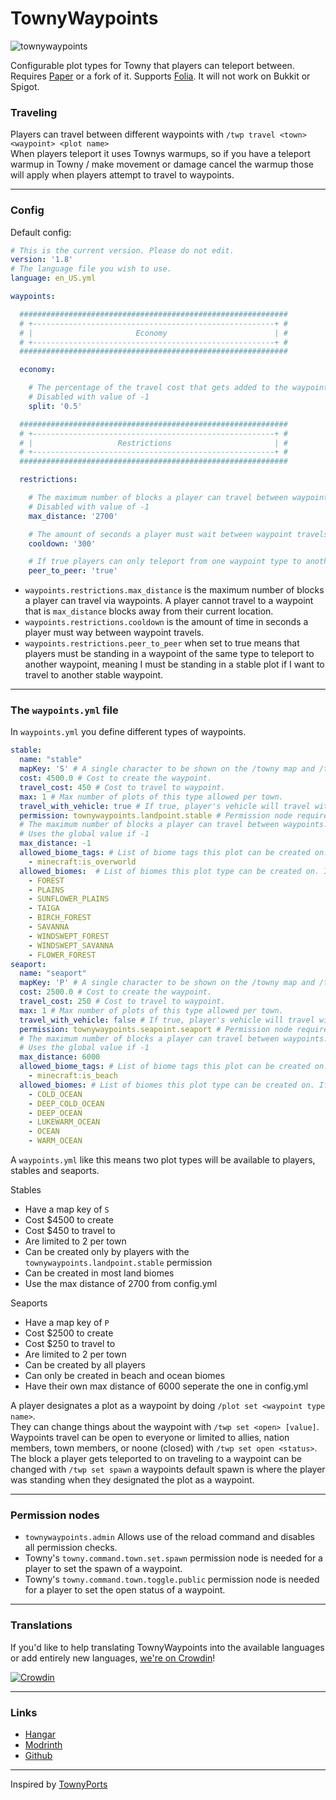 # TownyWaypoints

![townywaypoints](https://github.com/ewof/TownyWaypoints/assets/26354814/876e138d-b011-4286-99bd-06f14cf4f86a)

Configurable plot types for Towny that players can teleport between. <br/>
Requires [Paper](https://github.com/PaperMC/Paper) or a fork of it. Supports [Folia](https://github.com/PaperMC/Folia). It will not work on Bukkit or Spigot.

### Traveling

Players can travel between different waypoints with `/twp travel <town> <waypoint> <plot name>` <br/>
When players teleport it uses Townys warmups, so if you have a teleport warmup in Towny / make movement or damage cancel the warmup those will apply when players attempt to travel to waypoints.

---

### Config

Default config:

```yaml
# This is the current version. Please do not edit.
version: '1.8'
# The language file you wish to use.
language: en_US.yml

waypoints:

  ############################################################
  # +------------------------------------------------------+ #
  # |                       Economy                        | #
  # +------------------------------------------------------+ #
  ############################################################

  economy:

    # The percentage of the travel cost that gets added to the waypoints town bank, the rest goes to the nation. If it has no nation then 100% goes to the town bank.
    # Disabled with value of -1
    split: '0.5'

  ############################################################
  # +------------------------------------------------------+ #
  # |                   Restrictions                       | #
  # +------------------------------------------------------+ #
  ############################################################

  restrictions:

    # The maximum number of blocks a player can travel between waypoints.
    # Disabled with value of -1
    max_distance: '2700'

    # The amount of seconds a player must wait between waypoint travels.
    cooldown: '300'

    # If true players can only teleport from one waypoint type to another.
    peer_to_peer: 'true'

```

- `waypoints.restrictions.max_distance` is the maximum number of blocks a player can travel via waypoints. A player cannot travel to a waypoint that is `max_distance` blocks away from their current location.
- `waypoints.restrictions.cooldown` is the amount of time in seconds a player must  way between waypoint travels.
- `waypoints.restrictions.peer_to_peer` when set to true means that players must be standing in a waypoint of the same type to teleport to another waypoint, meaning I must be standing in a stable plot if I want to travel to another stable waypoint.

---

### The `waypoints.yml` file

In `waypoints.yml` you define different types of waypoints.

```yaml
stable:
  name: "stable"
  mapKey: 'S' # A single character to be shown on the /towny map and /towny map hud.
  cost: 4500.0 # Cost to create the waypoint.
  travel_cost: 450 # Cost to travel to waypoint.
  max: 1 # Max number of plots of this type allowed per town.
  travel_with_vehicle: true # If true, player's vehicle will travel with the player.
  permission: townywaypoints.landpoint.stable # Permission node required to set a plot to a type of this waypoint, if no permission is set anyone can create this waypoint, grant it in townyperms.yml
  # The maximum number of blocks a player can travel between waypoints.
  # Uses the global value if -1
  max_distance: -1
  allowed_biome_tags: # List of biome tags this plot can be created on. Takes priority over allowed_biomes.
    - minecraft:is_overworld
  allowed_biomes:  # List of biomes this plot type can be created on. If it's not provided the plot type can be created on any biome.
    - FOREST
    - PLAINS
    - SUNFLOWER_PLAINS
    - TAIGA
    - BIRCH_FOREST
    - SAVANNA
    - WINDSWEPT_FOREST
    - WINDSWEPT_SAVANNA
    - FLOWER_FOREST
seaport:
  name: "seaport"
  mapKey: 'P' # A single character to be shown on the /towny map and /towny map hud.
  cost: 2500.0 # Cost to create the waypoint.
  travel_cost: 250 # Cost to travel to waypoint.
  max: 1 # Max number of plots of this type allowed per town.
  travel_with_vehicle: false # If true, player's vehicle will travel with the player.
  permission: townywaypoints.seapoint.seaport # Permission node required to set a plot to a type of this waypoint, if no permission is set anyone can create this waypoint, grant it in townyperms.yml
  # The maximum number of blocks a player can travel between waypoints.
  # Uses the global value if -1
  max_distance: 6000
  allowed_biome_tags: # List of biome tags this plot can be created on. Takes priority over allowed_biomes.
    - minecraft:is_beach 
  allowed_biomes: # List of biomes this plot type can be created on. If it's not provided the plot type can be created on any biome.
    - COLD_OCEAN
    - DEEP_COLD_OCEAN
    - DEEP_OCEAN
    - LUKEWARM_OCEAN
    - OCEAN
    - WARM_OCEAN
```

A `waypoints.yml` like this means two plot types will be available to players, stables and seaports.

Stables
- Have a map key of `S`
- Cost $4500 to create
- Cost $450 to travel to
- Are limited to 2 per town
- Can be created only by players with the `townywaypoints.landpoint.stable` permission
- Can be created in most land biomes
- Use the max distance of 2700 from config.yml

Seaports
- Have a map key of `P`
- Cost $2500 to create
- Cost $250 to travel to
- Are limited to 2 per town
- Can be created by all players
- Can only be created in beach and ocean biomes
- Have their own max distance of 6000 seperate the one in config.yml

A player designates a plot as a waypoint by doing `/plot set <waypoint type name>`. <br/>
They can change things about the waypoint with `/twp set <open> [value]`. <br/>
Waypoints travel can be open to everyone or limited to allies, nation members, town members, or noone (closed)  with `/twp set open <status>`. <br/>
The block a player gets teleported to on traveling to a waypoint can be changed with `/twp set spawn` a waypoints default spawn is where the player was standing when they designated the plot as a waypoint.

---

### Permission nodes

- `townywaypoints.admin` Allows use of the reload command and disables all permission checks.
- Towny's `towny.command.town.set.spawn` permission node is needed for a player to set the spawn of a waypoint.
- Towny's `towny.command.town.toggle.public` permission node is needed for a player to set the open status of a waypoint.

---

### Translations

If you'd like to help translating TownyWaypoints into the available languages or add entirely new languages, [we're on Crowdin](https://crowdin.com/project/townywaypoints)!

[![Crowdin](https://badges.crowdin.net/townywaypoints/localized.svg)](https://crowdin.com/project/townywaypoints)

---

### Links

- [Hangar](https://hangar.papermc.io/ewof/TownyWaypoints)
- [Modrinth](https://modrinth.com/plugin/townywaypoints)
- [Github](https://github.com/ewof/TownyWaypoints)

---

Inspired by [TownyPorts](https://github.com/darthpeti/TownyPorts/)
